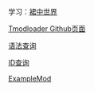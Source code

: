 学习：[裙中世界](https://fs49.org/)  

[Tmodloader Github页面](https://github.com/tModLoader/tModLoader/)  

[语法查询](https://docs.tmodloader.net/html_released/index.html)  
  
[ID查询](https://terraria.wiki.gg/zh/wiki/%E6%95%B0%E6%8D%AE_ID)

[ExampleMod](https://github.com/Cyrillya/Example-Mod-Zh-Project/)



